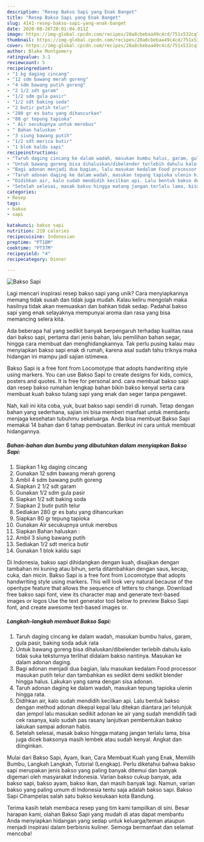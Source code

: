 ```yaml
---
description: "Resep Bakso Sapi yang Enak Banget"
title: "Resep Bakso Sapi yang Enak Banget"
slug: 4141-resep-bakso-sapi-yang-enak-banget
date: 2020-08-26T20:01:04.011Z
image: https://img-global.cpcdn.com/recipes/28a8cbebaa49c4cd/751x532cq70/bakso-sapi-foto-resep-utama.jpg
thumbnail: https://img-global.cpcdn.com/recipes/28a8cbebaa49c4cd/751x532cq70/bakso-sapi-foto-resep-utama.jpg
cover: https://img-global.cpcdn.com/recipes/28a8cbebaa49c4cd/751x532cq70/bakso-sapi-foto-resep-utama.jpg
author: Blake Montgomery
ratingvalue: 3.1
reviewcount: 5
recipeingredient:
- "1 kg daging cincang"
- "12 sdm bawang merah goreng"
- "4 sdm bawang putih goreng"
- "2 1/2 sdt garam"
- "1/2 sdm gula pasir"
- "1/2 sdt baking soda"
- "2 butir putih telur"
- "280 gr es batu yang dihancurkan"
- "80 gr tepung tapioka"
- " Air secukupnya untuk merebus"
- " Bahan haluskan "
- "3 siung bawang putih"
- "1/2 sdt merica butir"
- "1 blok kaldu sapi"
recipeinstructions:
- "Taruh daging cincang ke dalam wadah, masukan bumbu halus, garam, gula pasir, baking soda aduk rata"
- "Untuk bawang goreng bisa dihaluskan/dibelender terlebih dahulu kalo tidak suka teksturnya terlihat didalam bakso nantinya. Masukan ke dalam adonan daging."
- "Bagi adonan menjadi dua bagian, lalu masukan kedalam Food processor masukan putih telur dan tambahkan es sedikit demi sedikit blender hingga halus. Lakukan yang sama dengan sisa adonan."
- "Taruh adonan daging ke dalam wadah, masukan tepung tapioka ulenin hingga rata."
- "Didihkan air, kalo sudah mendidih kecilkan api. Lalu bentuk bakso dengan method adonan dikepal kepal lalu ditekan diantara jari telunjuk dan jempol lalu masukan sedikit adonan ke air yang sudah mendidih tadi cek rasanya, kalo sudah pas rasany lanjutkan pembentukan bakso lakukan sampai adonan habis."
- "Setelah selesai, masak bakso hingga matang jangan terlalu lama, bisa juga dicek baksonya masih lembek atau sudah kenyal. Angkat dan diinginkan."
categories:
- Resep
tags:
- bakso
- sapi

katakunci: bakso sapi 
nutrition: 219 calories
recipecuisine: Indonesian
preptime: "PT18M"
cooktime: "PT37M"
recipeyield: "4"
recipecategory: Dinner

---
```



![Bakso Sapi](https://img-global.cpcdn.com/recipes/28a8cbebaa49c4cd/751x532cq70/bakso-sapi-foto-resep-utama.jpg)

Lagi mencari inspirasi resep bakso sapi yang unik? Cara menyiapkannya memang tidak susah dan tidak juga mudah. Kalau keliru mengolah maka hasilnya tidak akan memuaskan dan bahkan tidak sedap. Padahal bakso sapi yang enak selayaknya mempunyai aroma dan rasa yang bisa memancing selera kita.

Ada beberapa hal yang sedikit banyak berpengaruh terhadap kualitas rasa dari bakso sapi, pertama dari jenis bahan, lalu pemilihan bahan segar, hingga cara membuat dan menghidangkannya. Tak perlu pusing kalau mau menyiapkan bakso sapi enak di rumah, karena asal sudah tahu triknya maka hidangan ini mampu jadi sajian istimewa.

Bakso Sapi is a free font from Locomotype that adopts handwriting style using markers. You can use Bakso Sapi to create designs for kids, comics, posters and quotes. It is free for personal and. cara membuat bakso sapi dan resep bakso rumahan lengkap bahan bikin bakso kenyal serta cara membuat kuah bakso tulang sapi yang enak dan seger tanpa pengawet.


Nah, kali ini kita coba, yuk, buat bakso sapi sendiri di rumah. Tetap dengan bahan yang sederhana, sajian ini bisa memberi manfaat untuk membantu menjaga kesehatan tubuhmu sekeluarga. Anda bisa membuat Bakso Sapi memakai 14 bahan dan 6 tahap pembuatan. Berikut ini cara untuk membuat hidangannya.

<!--inarticleads1-->

##### Bahan-bahan dan bumbu yang dibutuhkan dalam menyiapkan Bakso Sapi:

1. Siapkan 1 kg daging cincang
1. Gunakan 12 sdm bawang merah goreng
1. Ambil 4 sdm bawang putih goreng
1. Siapkan 2 1/2 sdt garam
1. Gunakan 1/2 sdm gula pasir
1. Siapkan 1/2 sdt baking soda
1. Siapkan 2 butir putih telur
1. Sediakan 280 gr es batu yang dihancurkan
1. Siapkan 80 gr tepung tapioka
1. Gunakan  Air secukupnya untuk merebus
1. Siapkan  Bahan haluskan :
1. Ambil 3 siung bawang putih
1. Sediakan 1/2 sdt merica butir
1. Gunakan 1 blok kaldu sapi


Di Indonesia, bakso sapi dihidangkan dengan kuah, disajikan dengan tambahan mi kuning atau bihun, serta ditambahkan dengan saus, kecap, cuka, dan micin. Bakso Sapi is a free font from Locomotype that adopts handwriting style using markers. This will look very natural because of the opentype feature that allows the sequence of letters to change. Download free bakso sapi font, view its character map and generate text-based images or logos Use the text generator tool below to preview Bakso Sapi font, and create awesome text-based images or. 

<!--inarticleads2-->

##### Langkah-langkah membuat Bakso Sapi:

1. Taruh daging cincang ke dalam wadah, masukan bumbu halus, garam, gula pasir, baking soda aduk rata
1. Untuk bawang goreng bisa dihaluskan/dibelender terlebih dahulu kalo tidak suka teksturnya terlihat didalam bakso nantinya. Masukan ke dalam adonan daging.
1. Bagi adonan menjadi dua bagian, lalu masukan kedalam Food processor masukan putih telur dan tambahkan es sedikit demi sedikit blender hingga halus. Lakukan yang sama dengan sisa adonan.
1. Taruh adonan daging ke dalam wadah, masukan tepung tapioka ulenin hingga rata.
1. Didihkan air, kalo sudah mendidih kecilkan api. Lalu bentuk bakso dengan method adonan dikepal kepal lalu ditekan diantara jari telunjuk dan jempol lalu masukan sedikit adonan ke air yang sudah mendidih tadi cek rasanya, kalo sudah pas rasany lanjutkan pembentukan bakso lakukan sampai adonan habis.
1. Setelah selesai, masak bakso hingga matang jangan terlalu lama, bisa juga dicek baksonya masih lembek atau sudah kenyal. Angkat dan diinginkan.


Mulai dari Bakso Sapi, Ayam, Ikan, Cara Membuat Kuah yang Enak, Memilih Bumbu, Langkah Langkah, Tutorial (Lengkap). Perlu diketahui bahwa bakso sapi merupakan jenis bakso yang paling banyak ditemui dan banyak digemari oleh masyarakat Indonesia. Varian bakso cukup banyak, ada bakso sapi, bakso ayam, bakso ikan, dan masih banyak lagi. Namun, varian bakso yang paling umum di Indonesia tentu saja adalah bakso sapi. Bakso Sapi Cihampelas salah satu bakso kesukaan kota Bandung. 

Terima kasih telah membaca resep yang tim kami tampilkan di sini. Besar harapan kami, olahan Bakso Sapi yang mudah di atas dapat membantu Anda menyiapkan hidangan yang sedap untuk keluarga/teman ataupun menjadi inspirasi dalam berbisnis kuliner. Semoga bermanfaat dan selamat mencoba!

